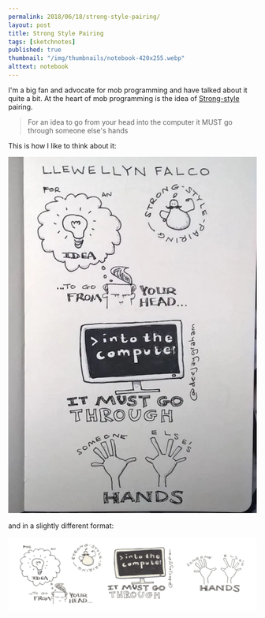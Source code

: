 ```yaml
---
permalink: 2018/06/18/strong-style-pairing/
layout: post
title: Strong Style Pairing
tags: [sketchnotes]
published: true
thumbnail: "/img/thumbnails/notebook-420x255.webp"
alttext: notebook
---
```


I'm a big fan and advocate for mob programming and have talked about it
quite a bit. At the heart of mob programming is the idea of
<a href="https://llewellynfalco.blogspot.com/2014/06/llewellyns-strong-style-pairing.html" alt="link to Llewellyn Falcos post">Strong-style</a> pairing.

<blockquote>For an idea to go from your head into the computer 
it MUST go through someone else's hands</blockquote>

This is how I like to think about it:

<img src="/img/posts/strong-style-pairing/strong-style-pairing.webp" alt="strong style sketchnote"/>

and in a slightly different format:

<img src="/img/posts/strong-style-pairing/strong-style-pairing-landscape-lofi.webp" alt="strong style sketchnote"/>
